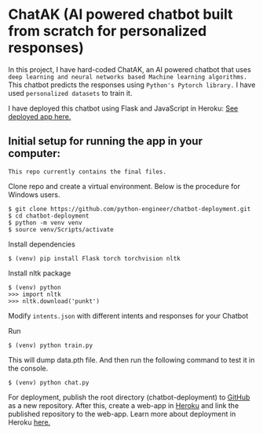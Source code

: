 # ChatAK (AI powered chatbot built from scratch for personalized responses)

In this project, I have hard-coded ChatAK, an AI powered chatbot that uses `deep learning and neural networks based Machine learning algorithms.` This chatbot predicts the responses using `Python's Pytorch library.` I have used `personalized datasets` to train it.

I have deployed this chatbot using Flask and JavaScript in Heroku: [See deployed app here.](https://chatak.herokuapp.com/)

## Initial setup for running the app in your computer:

`This repo currently contains the final files.`

Clone repo and create a virtual environment. Below is the procedure for Windows users.

```
$ git clone https://github.com/python-engineer/chatbot-deployment.git
$ cd chatbot-deployment
$ python -m venv venv
$ source venv/Scripts/activate
```

Install dependencies

```
$ (venv) pip install Flask torch torchvision nltk
```

Install nltk package

```
$ (venv) python
>>> import nltk
>>> nltk.download('punkt')
```

Modify `intents.json` with different intents and responses for your Chatbot

Run

```
$ (venv) python train.py
```

This will dump data.pth file. And then run
the following command to test it in the console.

```
$ (venv) python chat.py
```

For deployment, publish the root directory (chatbot-deployment) to [GitHub](https://github.com/) as a new repository. After this, create a web-app in [Heroku](https://id.heroku.com/login) and link the published repository to the web-app. Learn more about deployment in Heroku [here.](https://www.youtube.com/watch?v=6plVs_ytIH8&t=1249s)
